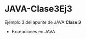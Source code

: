 # JAVA-Clase3Ej3

<p>Ejemplo 3 del apunte de JAVA <b>Clase 3</b> </p>
<ul>
  <li> Excepciones en JAVA</li>
</ul>
